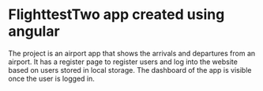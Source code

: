 # FlighttestTwo app created using angular
 
The project is an airport app that shows the arrivals and departures from an airport. It has a register page to register users and log into the website based on users stored in local storage. The dashboard of the app is visible once the user is logged in.
